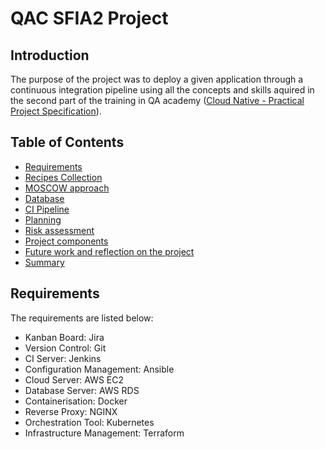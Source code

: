 # QAC SFIA2 Project
## Introduction
The purpose of the project was to deploy a given application through a continuous integration pipeline using all the concepts and skills aquired in the second part of the training in QA academy ([Cloud Native - Practical Project Specification](https://portal.qa-community.co.uk/~/cne/projects/practical--cn)). 
## Table of Contents
- [Requirements](#requirements)
- [Recipes Collection](#recipes-collection)
- [MOSCOW approach](#moscow-approach)
- [Database](#database)
- [CI Pipeline](#ci-pipeline)
- [Planning](#planning)
- [Risk assessment](#risk-assessment)
- [Project components](#project-components)
- [Future work and reflection on the project](#future-work-and-reflection-on-the-project)
- [Summary](#summary)
## Requirements
The requirements are listed below:
- Kanban Board: Jira 
- Version Control: Git
- CI Server: Jenkins
- Configuration Management: Ansible
- Cloud Server: AWS EC2
- Database Server: AWS RDS
- Containerisation: Docker
- Reverse Proxy: NGINX
- Orchestration Tool: Kubernetes
- Infrastructure Management: Terraform
